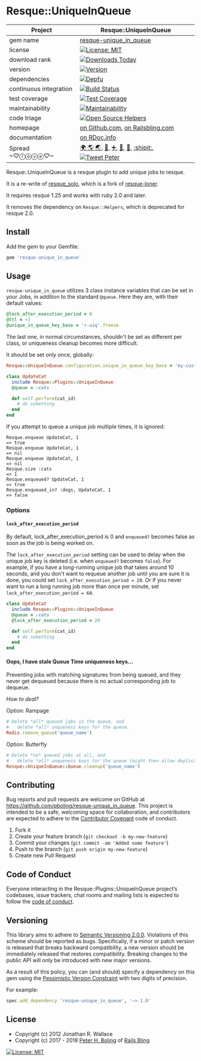 # Resque::UniqueInQueue

| Project                 |  Resque::UniqueInQueue |
|------------------------ | ----------------------- |
| gem name                |  [resque-unique_in_queue](https://rubygems.org/gems/resque-unique_in_queue) |
| license                 |  [![License: MIT](https://img.shields.io/badge/License-MIT-green.svg)](https://opensource.org/licenses/MIT) |
| download rank           |  [![Downloads Today](https://img.shields.io/gem/rd/resque-unique_in_queue.svg)](https://github.com/pboling/resque-unique_in_queue) |
| version                 |  [![Version](https://img.shields.io/gem/v/resque-unique_in_queue.svg)](https://rubygems.org/gems/resque-unique_in_queue) |
| dependencies            |  [![Depfu](https://badges.depfu.com/badges/25c6e1e4c671926e9adea898f2df9a47/count.svg)](https://depfu.com/github/pboling/resque-unique_in_queue?project_id=2729) |
| continuous integration  |  [![Build Status](https://travis-ci.org/pboling/resque-unique_in_queue.svg?branch=master)](https://travis-ci.org/pboling/resque-unique_in_queue) |
| test coverage           |  [![Test Coverage](https://api.codeclimate.com/v1/badges/7520df3968eb146c8894/test_coverage)](https://codeclimate.com/github/pboling/resque-unique_in_queue/test_coverage) |
| maintainability         |  [![Maintainability](https://api.codeclimate.com/v1/badges/7520df3968eb146c8894/maintainability)](https://codeclimate.com/github/pboling/resque-unique_in_queue/maintainability) |
| code triage             |  [![Open Source Helpers](https://www.codetriage.com/pboling/resque-unique_in_queue/badges/users.svg)](https://www.codetriage.com/pboling/resque-unique_in_queue) |
| homepage                |  [on Github.com][homepage], [on Railsbling.com][blogpage] |
| documentation           |  [on RDoc.info][documentation] |
| Spread ~♡ⓛⓞⓥⓔ♡~      |  [🌍 🌎 🌏](https://about.me/peter.boling), [🍚](https://www.crowdrise.com/helprefugeeswithhopefortomorrowliberia/fundraiser/peterboling), [➕](https://plus.google.com/+PeterBoling/posts), [👼](https://angel.co/peter-boling), [🐛](https://www.topcoder.com/members/pboling/), [:shipit:](http://coderwall.com/pboling), [![Tweet Peter](https://img.shields.io/twitter/follow/galtzo.svg?style=social&label=Follow)](http://twitter.com/galtzo) |

Resque::UniqueInQueue is a resque plugin to add unique jobs to resque.

It is a re-write of [resque_solo](https://github.com/neighborland/resque_solo), which is a fork of [resque-loner](https://github.com/jayniz/resque-loner).

It requires resque 1.25 and works with ruby 2.0 and later.

It removes the dependency on `Resque::Helpers`, which is deprecated for resque 2.0.

## Install

Add the gem to your Gemfile:

```ruby
gem 'resque-unique_in_queue'
```

## Usage

`resque-unique_in_queue` utilizes 3 class instance variables that can be set
in your Jobs, in addition to the standard `@queue`.  Here they are, with their
default values:

```ruby
@lock_after_execution_period = 0
@ttl = -1
@unique_in_queue_key_base = 'r-uiq'.freeze
```

The last one, in normal circumstances, shouldn't be set as different per class,
or uniqueness cleanup becomes more difficult.

It should be set only once, globally:

```ruby
Resque::UniqueInQueue.configuration.unique_in_queue_key_base = 'my-custom'
```


```ruby
class UpdateCat
  include Resque::Plugins::UniqueInQueue
  @queue = :cats

  def self.perform(cat_id)
    # do something
  end
end
```

If you attempt to queue a unique job multiple times, it is ignored:

```
Resque.enqueue UpdateCat, 1
=> true
Resque.enqueue UpdateCat, 1
=> nil
Resque.enqueue UpdateCat, 1
=> nil
Resque.size :cats
=> 1
Resque.enqueued? UpdateCat, 1
=> true
Resque.enqueued_in? :dogs, UpdateCat, 1
=> false
```

### Options

#### `lock_after_execution_period`

By default, lock_after_execution_period is 0 and `enqueued?` becomes false as soon as the job
is being worked on.

The `lock_after_execution_period` setting can be used to delay when the unique job key is deleted
(i.e. when `enqueued?` becomes `false`). For example, if you have a long-running unique job that
takes around 10 seconds, and you don't want to requeue another job until you are sure it is done,
you could set `lock_after_execution_period = 20`. Or if you never want to run a long running
job more than once per minute, set `lock_after_execution_period = 60`.

```ruby
class UpdateCat
  include Resque::Plugins::UniqueInQueue
  @queue = :cats
  @lock_after_execution_period = 20

  def self.perform(cat_id)
    # do something
  end
end
```

#### Oops, I have stale Queue Time uniqueness keys...
 
Preventing jobs with matching signatures from being queued, and they never get
dequeued because there is no actual corresponding job to dequeue.

*How to deal?*

Option: Rampage

```ruby
# Delete *all* queued jobs in the queue, and
#   delete *all* unqueness keys for the queue.
Redis.remove_queue('queue_name')
```

Option: Butterfly

```ruby
# Delete *no* queued jobs at all, and
#   delete *all* unqueness keys for the queue (might then allow duplicates).
Resque::UniqueInQueue::Queue.cleanup('queue_name')
```

## Contributing

Bug reports and pull requests are welcome on GitHub at https://github.com/pboling/resque-unique_in_queue. This project is intended to be a safe, welcoming space for collaboration, and contributors are expected to adhere to the [Contributor Covenant](http://contributor-covenant.org) code of conduct.

1. Fork it
2. Create your feature branch (`git checkout -b my-new-feature`)
3. Commit your changes (`git commit -am 'Added some feature'`)
4. Push to the branch (`git push origin my-new-feature`)
5. Create new Pull Request

## Code of Conduct

Everyone interacting in the Resque::Plugins::UniqueInQueue project’s codebases, issue trackers, chat rooms and mailing lists is expected to follow the [code of conduct](https://github.com/pboling/resque-unique_in_queue/blob/master/CODE_OF_CONDUCT.md).

## Versioning

This library aims to adhere to [Semantic Versioning 2.0.0][semver].
Violations of this scheme should be reported as bugs. Specifically,
if a minor or patch version is released that breaks backward
compatibility, a new version should be immediately released that
restores compatibility. Breaking changes to the public API will
only be introduced with new major versions.

As a result of this policy, you can (and should) specify a
dependency on this gem using the [Pessimistic Version Constraint][pvc] with two digits of precision.

For example:

```ruby
spec.add_dependency 'resque-unique_in_queue', '~> 1.0'
```

## License

* Copyright (c) 2012 Jonathan R. Wallace
* Copyright (c) 2017 - 2018 [Peter H. Boling][peterboling] of [Rails Bling][railsbling]

[![License: MIT](https://img.shields.io/badge/License-MIT-green.svg)](https://opensource.org/licenses/MIT) 

[license]: LICENSE
[semver]: http://semver.org/
[pvc]: http://guides.rubygems.org/patterns/#pessimistic-version-constraint
[railsbling]: http://www.railsbling.com
[peterboling]: http://www.peterboling.com
[documentation]: http://rdoc.info/github/pboling/resque-unique_in_queue/frames
[homepage]: https://github.com/pboling/resque-unique_in_queue/
[blogpage]: http://www.railsbling.com/tags/resque-unique_in_queue/
